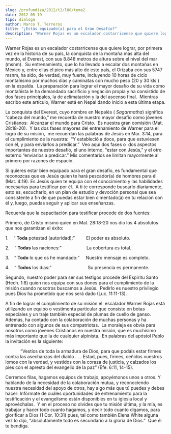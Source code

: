 ```yaml
---
slug: /profundiza/2012/t2/l08/tema2
date: 2012-05-19
tipo: dialoga
author: Marco T. Terreros
title: "¿Estás equipado(a) para el Gran Desafío?"
description: "Warner Rojas es un escalador costarricense que quiere lograr, por primera vez  en la historia de su país, la conquista de la montaña más alta del mundo, el  Everest, con sus 8.848 metros de altura sobre el nivel del mar (msnm). Su  entrenamiento, que lo ha llevado a escalar do..."
---
```


Warner Rojas es un escalador costarricense que quiere lograr, por primera vez en la historia de su país, la conquista de la montaña más alta del mundo, el Everest, con sus 8.848 metros de altura sobre el nivel del mar (msnm).  Su entrenamiento, que lo ha llevado a escalar dos montañas en México y, entre ellas el pico más alto de este país, el Orizaba con sus 5747 msnm, ha sido, de verdad, muy fuerte, incluyendo 10 horas de ciclo montañismo por muchos días y caminatas con mucho peso (20 y 30 kls.) en la espalda.  La preparación para lograr el mayor desafío de su vida como montañista le ha demandado sacrificio y negación propia y ha consistido de dos fases principales, la de aclimatación y la del ascenso final.  Mientras escribo este artículo, Warner está en Nepal dando inicio a esta última etapa.

La conquista del Everest, cuyo nombre en Nepalés ( _Sagarmatha_) significa “cabeza del mundo,” me recuerda de nuestro mayor desafío como jóvenes Cristianos:  Alcanzar el mundo para Cristo.  Es nuestra gran comisión (Mat. 28:18-20).  Y las dos fases mayores del entrenamiento de Warner para el logro de su misión,  me recuerdan las palabras de Jesús en Mar. 3:14, para el cumplimiento de la nuestra:  “Y estableció a doce, para que estuviesen con él, y para enviarlos a predicar.”  Veo aquí dos fases o  dos aspectos importantes de nuestro desafío, el uno interno, “estar con Jesús,” y el otro externo “enviarlos a predicar.” Mis comentarios se limitan mayormente al primero por razones de espacio.

Si quieres estar bien equipado para el gran desafío, es fundamental que reconozcas que es Jesús quien te hará pescador(a) de hombres para él (Mat. 4:19). Es Jesús quien te equipa con el conocimiento y las habilidades necesarias para testificar por él.  A ti te corresponde buscarlo diariamente, esto es, escucharlo, en un plan de estudio y devoción personal que sea consistente a fin de que puedas estar bien cimentado(a) en tu relación con él y, luego, puedas seguir y aplicar sus enseñanzas.

Recuerda que la capacitación para testificar procede de dos fuentes:

Primero, de Cristo mismo quien en Mat. 28:18-20 nos dio los 4 absolutos que nos garantizan el éxito:

1.    “ **Toda** potestad (autoridad):”         El poder es absoluto.

2.    “ **Todas** las naciones:”                    La cobertura es total.

3.    “ **Todo** lo que os he mandado:”     Nuestro mensaje es completo.

4.    “ **Todos** los días:”                             Su presencia es permanente.

Segundo, nuestro poder para ser sus testigos procede del Espíritu Santo (Hech. 1:8) quien nos equipa con sus dones para el cumplimiento de la misión cuando nosotros buscamos a Jesús.  Pedirlo es nuestro privilegio pues Dios ha prometido que nos será dado (Luc. 11:11-13).

A fin de lograr el cumplimiento de su misión el  escalador Warner Rojas está utilizando un equipo o vestimenta particular que consiste en botas especiales y un traje también especial de plumas de cuello de ganso.  Además, ha contado con la colaboración de muchas personas y ha entrenado con algunos de sus compatriotas.  La moraleja es obvia para nosotros como jóvenes Cristianos en nuestra misión, que es muchísimo más importante que la de cualquier alpinista.  En palabras del apóstol Pablo la invitación es la siguiente:

            “Vestíos de toda la armadura de Dios, para que podáis estar firmes contra las asechanzas del diablo . . . Estad, pues, firmes, ceñidos vuestros lomos con la verdad, y vestidos con la coraza de justicia, y calzados los pies con el apresto del evangelio de la paz” (Efe. 6:11, 14-15).

Cerremos filas, hagamos equipos de trabajo, apoyémonos unos a otros. Y hablando de la necesidad de la colaboración mutua, y reconociendo nuestra necesidad del apoyo de otros, hay algo más que tú puedes y debes hacer: Infórmate de cuáles oportunidades de entrenamiento para la testificación y el evangelismo están disponibles en tu iglesia local y aprovéchalas.  Y en el proceso no olvides que tu misión última, y la mía, es trabajar y hacer todo cuanto hagamos, y decir todo cuanto digamos, para glorificar a Dios (1 Cor. 10:31) pues, tal como también Elena White alguna vez lo dijo, “absolutamente todo es secundario a la gloria de Dios.”  Que él te bendiga.
